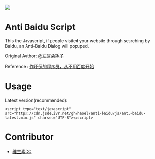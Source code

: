 [![](https://data.jsdelivr.com/v1/package/gh/haoel/anti-baidu/badge)](https://www.jsdelivr.com/package/gh/haoel/anti-baidu)

# Anti Baidu Script

This the Javascript, if people visited your website through searching by Baidu, an Anti-Baidu Dialog will popuped.

Original Author: [@左耳朵耗子](http://weibo.com/haoel)

Reference : [作环保的程序员，从不用百度开始](http://coolshell.cn/articles/9308.html)

# Usage

Latest version(recommended):

```
<script type="text/javascript" src="https://cdn.jsdelivr.net/gh/haoel/anti-baidu/js/anti-baidu-latest.min.js" charset="UTF-8"></script>
```

# Contributor

* [维生素CC](http://weibo.com/fanweixiao)
